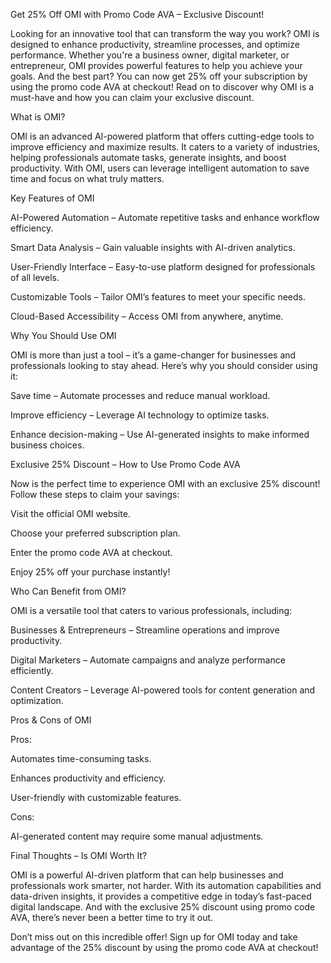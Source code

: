 Get 25% Off OMI with Promo Code AVA – Exclusive Discount!


Looking for an innovative tool that can transform the way you work? OMI is designed to enhance productivity, streamline processes, and optimize performance. Whether you're a business owner, digital marketer, or entrepreneur, OMI provides powerful features to help you achieve your goals. And the best part? You can now get 25% off your subscription by using the promo code AVA at checkout! Read on to discover why OMI is a must-have and how you can claim your exclusive discount.

What is OMI?

OMI is an advanced AI-powered platform that offers cutting-edge tools to improve efficiency and maximize results. It caters to a variety of industries, helping professionals automate tasks, generate insights, and boost productivity. With OMI, users can leverage intelligent automation to save time and focus on what truly matters.

Key Features of OMI

AI-Powered Automation – Automate repetitive tasks and enhance workflow efficiency.

Smart Data Analysis – Gain valuable insights with AI-driven analytics.

User-Friendly Interface – Easy-to-use platform designed for professionals of all levels.

Customizable Tools – Tailor OMI’s features to meet your specific needs.

Cloud-Based Accessibility – Access OMI from anywhere, anytime.

Why You Should Use OMI

OMI is more than just a tool – it’s a game-changer for businesses and professionals looking to stay ahead. Here’s why you should consider using it:

Save time – Automate processes and reduce manual workload.

Improve efficiency – Leverage AI technology to optimize tasks.

Enhance decision-making – Use AI-generated insights to make informed business choices.

Exclusive 25% Discount – How to Use Promo Code AVA

Now is the perfect time to experience OMI with an exclusive 25% discount! Follow these steps to claim your savings:

Visit the official OMI website.

Choose your preferred subscription plan.

Enter the promo code AVA at checkout.

Enjoy 25% off your purchase instantly!

Who Can Benefit from OMI?

OMI is a versatile tool that caters to various professionals, including:

Businesses & Entrepreneurs – Streamline operations and improve productivity.

Digital Marketers – Automate campaigns and analyze performance efficiently.

Content Creators – Leverage AI-powered tools for content generation and optimization.

Pros & Cons of OMI

Pros:

Automates time-consuming tasks.

Enhances productivity and efficiency.

User-friendly with customizable features.

Cons:

AI-generated content may require some manual adjustments.

Final Thoughts – Is OMI Worth It?

OMI is a powerful AI-driven platform that can help businesses and professionals work smarter, not harder. With its automation capabilities and data-driven insights, it provides a competitive edge in today’s fast-paced digital landscape. And with the exclusive 25% discount using promo code AVA, there’s never been a better time to try it out.

Don’t miss out on this incredible offer! Sign up for OMI today and take advantage of the 25% discount by using the promo code AVA at checkout!

